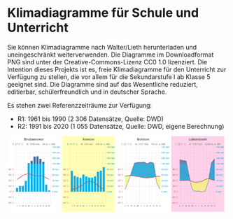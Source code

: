 # Klimadiagramme für Schule und Unterricht
Sie können Klimadiagramme nach Walter/Lieth herunterladen und uneingeschränkt weiterverwenden. Die Diagramme im Downloadformat PNG sind unter der Creative-Commons-Lizenz CC0 1.0 lizenziert. Die Intention dieses Projekts ist es, freie Klimadiagramme für den Unterricht zur Verfügung zu stellen, die vor allem für die Sekundarstufe I ab Klasse 5 geeignet sind. Die Diagramme sind auf das Wesentliche reduziert, editierbar, schülerfreundlich und in deutscher Sprache.

Es stehen zwei Referenzzeiträume zur Verfügung:

* R1: 1961 bis 1990 (2 306 Datensätze, Quelle: DWD)
* R2: 1991 bis 2020 (1 055 Datensätze, Quelle: DWD, eigene Berechnung)

<img src="img/bhubaneswar.png" style="width:24%"> <img src="img/alencon.png" style="width:24%"> <img src="img/bohicon.png" style="width:24%"> <img src="img/lubumbashi.png" style="width:24%">  
